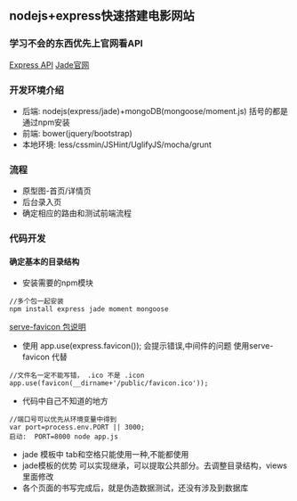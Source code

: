 
## nodejs+express快速搭建电影网站

### 学习不会的东西优先上官网看API

[Express API](http://www.expressjs.com.cn/)
[Jade官网](http://jade.tilab.com/)

### 开发环境介绍

+ 后端: nodejs(express/jade)+mongoDB(mongoose/moment.js) 括号的都是通过npm安装
+ 前端: bower(jquery/bootstrap)
+ 本地环境: less/cssmin/JSHint/UglifyJS/mocha/grunt

### 流程

+ 原型图-首页/详情页
+ 后台录入页
+ 确定相应的路由和测试前端流程

### 代码开发

#### 确定基本的目录结构

+ 安装需要的npm模块

```
//多个包一起安装
npm install express jade moment mongoose
```

[serve-favicon 包说明](https://www.npmjs.com/package/serve-favicon)

+ 使用 app.use(express.favicon()); 会提示错误,中间件的问题 使用serve-favicon 代替

```
//文件名一定不能写错， .ico 不是 .icon
app.use(favicon(__dirname+'/public/favicon.ico'));
```

+ 代码中自己不知道的地方

```
//端口号可以优先从环境变量中得到
var port=process.env.PORT || 3000;
启动:  PORT=8000 node app.js
```

+ jade 模板中 tab和空格只能使用一种,不能都使用
+ jade模板的优势  可以实现继承，可以提取公共部分。去调整目录结构，views里面修改
+ 各个页面的书写完成后，就是伪造数据测试，还没有涉及到数据库